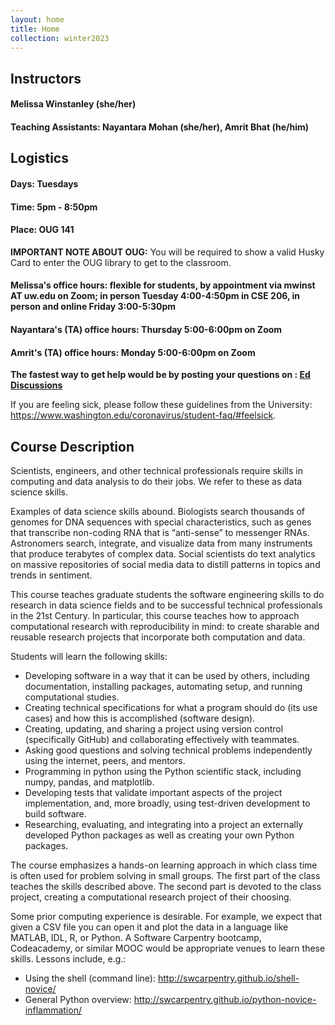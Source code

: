 ```yaml
---
layout: home
title: Home
collection: winter2023
---
```


## Instructors

#### Melissa Winstanley (she/her)
#### Teaching Assistants: Nayantara Mohan (she/her), Amrit Bhat (he/him)

## Logistics
#### Days: Tuesdays
#### Time: 5pm - 8:50pm
#### Place: OUG 141

**IMPORTANT NOTE ABOUT OUG:** You will be required to show a valid Husky Card to enter the OUG library to get to the classroom.

#### Melissa's office hours: flexible for students, by appointment via mwinst AT uw.edu on Zoom; in person Tuesday 4:00-4:50pm in CSE 206, in person and online Friday 3:00-5:30pm
#### Nayantara's (TA) office hours: Thursday 5:00-6:00pm on Zoom
#### Amrit's (TA) office hours: Monday 5:00-6:00pm on Zoom

**The fastest way to get help would be by posting your questions on : [Ed Discussions](https://edstem.org/us/courses/32135)**

If you are feeling sick, please follow these guidelines from the University: <https://www.washington.edu/coronavirus/student-faq/#feelsick>.

## Course Description
Scientists, engineers, and other technical professionals require skills in computing and data analysis to do their jobs. We refer to these as data science skills.

Examples of data science skills abound. Biologists search thousands of genomes for DNA sequences with special characteristics, such as genes that transcribe non-coding RNA that is “anti-sense” to messenger RNAs. Astronomers search, integrate, and visualize data from many instruments that produce terabytes of complex data. Social scientists do text analytics on massive repositories of social media data to distill patterns in topics and trends in sentiment.

This course teaches graduate students the software engineering skills to do research in data science fields and to be successful technical professionals in the 21st Century. In particular, this course teaches how to approach computational research with reproducibility in mind: to create sharable and reusable research projects that incorporate both computation and data.

Students will learn the following skills:

- Developing software in a way that it can be used by others, including documentation, installing packages, automating setup, and running computational studies.
- Creating technical specifications for what a program should do (its use cases) and how this is accomplished (software design).
- Creating, updating, and sharing a project using version control (specifically GitHub) and collaborating effectively with teammates.
- Asking good questions and solving technical problems independently using the internet, peers, and mentors.
- Programming in python using the Python scientific stack, including numpy, pandas, and matplotlib.
- Developing tests that validate important aspects of the project implementation, and, more broadly, using test-driven development to build software.
- Researching, evaluating, and integrating into a project an externally developed Python packages as well as creating your own Python packages.

The course emphasizes a hands-on learning approach in which class time is often used for problem solving in small groups. The first part of the class teaches the skills described above. The second part is devoted to the class project, creating a computational research project of their choosing.

Some prior computing experience is desirable. For example, we expect that given a CSV file you can open it and plot the data in a language like MATLAB, IDL, R, or Python.  A Software Carpentry bootcamp, Codeacademy, or similar MOOC would be appropriate venues to learn these skills.  Lessons include, e.g.:

- Using the shell (command line): <http://swcarpentry.github.io/shell-novice/>
- General Python overview: <http://swcarpentry.github.io/python-novice-inflammation/>
